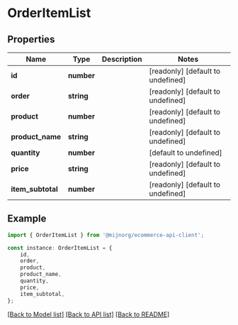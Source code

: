 # OrderItemList


## Properties

Name | Type | Description | Notes
------------ | ------------- | ------------- | -------------
**id** | **number** |  | [readonly] [default to undefined]
**order** | **string** |  | [readonly] [default to undefined]
**product** | **number** |  | [readonly] [default to undefined]
**product_name** | **string** |  | [readonly] [default to undefined]
**quantity** | **number** |  | [default to undefined]
**price** | **string** |  | [readonly] [default to undefined]
**item_subtotal** | **number** |  | [readonly] [default to undefined]

## Example

```typescript
import { OrderItemList } from '@mijnorg/ecommerce-api-client';

const instance: OrderItemList = {
    id,
    order,
    product,
    product_name,
    quantity,
    price,
    item_subtotal,
};
```

[[Back to Model list]](../README.md#documentation-for-models) [[Back to API list]](../README.md#documentation-for-api-endpoints) [[Back to README]](../README.md)
